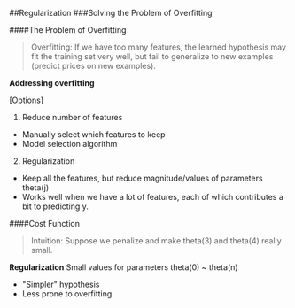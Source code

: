 ##Regularization
###Solving the Problem of Overfitting

####The Problem of Overfitting
>Overfitting: If we have too many features, the learned hypothesis may fit the training set very well, but fail to generalize to new examples (predict prices on new examples).


__Addressing overfitting__

[Options]

1. Reduce number of features
  - Manually select which features to keep
  - Model selection algorithm
2. Regularization
  - Keep all the features, but reduce magnitude/values of parameters theta(j)
  - Works well when we have a lot of features, each of which contributes a bit to predicting y.

####Cost Function
>Intuition: Suppose we penalize and make theta(3) and theta(4) really small.

__Regularization__
Small values for parameters theta(0) ~ theta(n)
- "Simpler" hypothesis
- Less prone to overfitting
